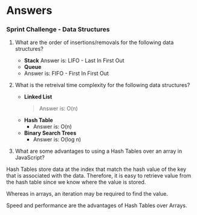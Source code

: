 # Answers
### Sprint Challenge - Data Structures

1. What are the order of insertions/removals for the following data structures?
   - **Stack**
     Answer is: LIFO - Last In First Out
   - **Queue**
    - Answer is: FIFO - First In First Out

2. What is the retreival time complexity for the following data structures?
   - **Linked List**
     > Answer is: O(n)
   - **Hash Table**
     - Answer is: O(n)
   - **Binary Search Trees**
     - Answer is: O(log n)

3. What are some advantages to using a Hash Tables over an array in JavaScript?

 Hash Tables store data at the index that match the hash value of the key that is associated with the data. Therefore, it is easy to retrieve value from the hash table since we know where the value is stored.

 Whereas in arrays, an iteration may be required to find the value.

 Speed and performance are the advantages of Hash Tables over Arrays.